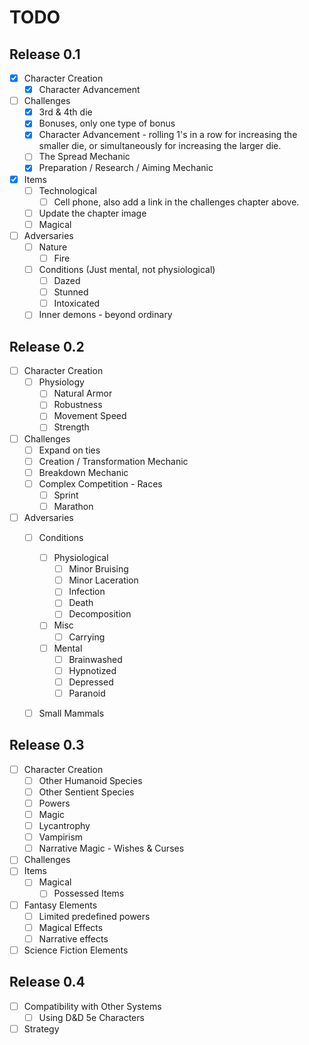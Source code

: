 # TODO

## Release 0.1

* [x] Character Creation
  * [x] Character Advancement
* [ ] Challenges
  * [x] 3rd & 4th die
  * [x] Bonuses, only one type of bonus
  * [x] Character Advancement - rolling 1's in a row for increasing the smaller die, or simultaneously for increasing the larger die.
  * [ ] The Spread Mechanic
  * [x] Preparation / Research / Aiming Mechanic
* [x] Items
  * [ ] Technological
    * [ ] Cell phone, also add a link in the challenges chapter above.
  * [ ] Update the chapter image
  * [ ] Magical
* [ ] Adversaries
  * [ ] Nature
    * [ ] Fire
  * [ ] Conditions (Just mental, not physiological)
    * [ ] Dazed
    * [ ] Stunned
    * [ ] Intoxicated
  * [ ] Inner demons - beyond ordinary

## Release 0.2

* [ ] Character Creation
  * [ ] Physiology
    * [ ] Natural Armor
    * [ ] Robustness
    * [ ] Movement Speed
    * [ ] Strength
* [ ] Challenges
  * [ ] Expand on ties
  * [ ] Creation / Transformation Mechanic
  * [ ] Breakdown Mechanic
  * [ ] Complex Competition - Races
    * [ ] Sprint
    * [ ] Marathon
* [ ] Adversaries
  * [ ] Conditions
    * [ ] Physiological
      * [ ] Minor Bruising
      * [ ] Minor Laceration
      * [ ] Infection
      * [ ] Death
      * [ ] Decomposition
    * [ ] Misc
      * [ ] Carrying
    * [ ] Mental
      * [ ] Brainwashed
      * [ ] Hypnotized
      * [ ] Depressed
      * [ ] Paranoid
  * [ ] Small Mammals


## Release 0.3
* [ ] Character Creation
  * [ ] Other Humanoid Species
  * [ ] Other Sentient Species
  * [ ] Powers
  * [ ] Magic
  * [ ] Lycantrophy
  * [ ] Vampirism
  * [ ] Narrative Magic - Wishes & Curses
* [ ] Challenges
* [ ] Items
  * [ ] Magical
    * [ ] Possessed Items
* [ ] Fantasy Elements
  * [ ] Limited predefined powers
  * [ ] Magical Effects
  * [ ] Narrative effects
* [ ] Science Fiction Elements

## Release 0.4
* [ ] Compatibility with Other Systems
  * [ ] Using D&D 5e Characters
* [ ] Strategy
